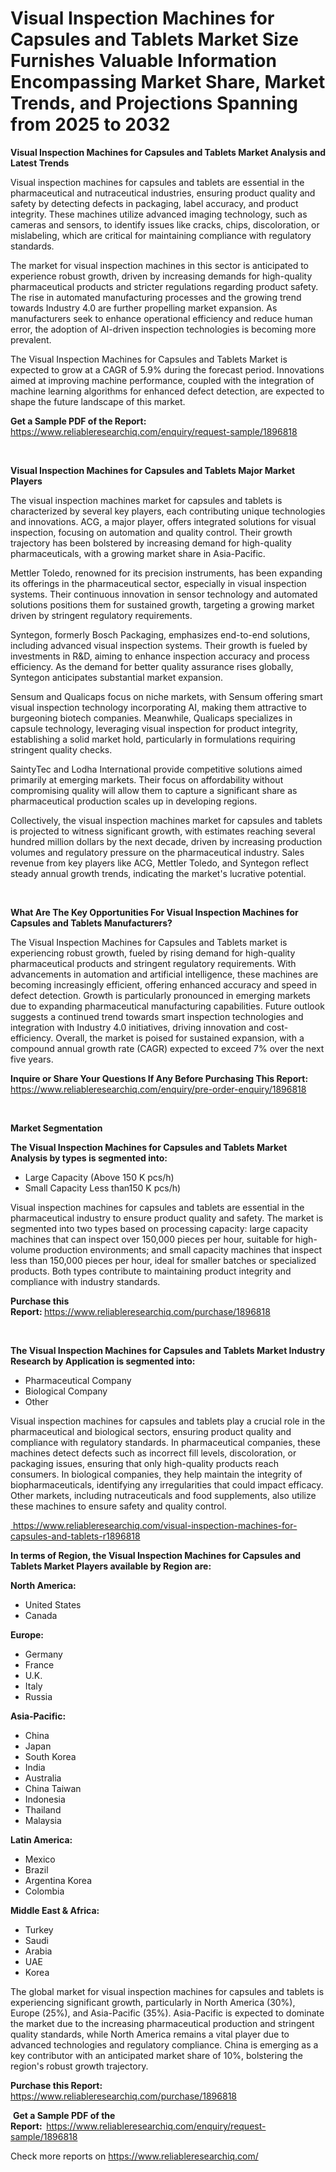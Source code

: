<p><h1>Visual Inspection Machines for Capsules and Tablets Market Size Furnishes Valuable Information Encompassing Market Share, Market Trends, and Projections Spanning from 2025 to 2032</h1></p><p><strong>Visual Inspection Machines for Capsules and Tablets Market Analysis and Latest Trends</strong></p>
<p><p>Visual inspection machines for capsules and tablets are essential in the pharmaceutical and nutraceutical industries, ensuring product quality and safety by detecting defects in packaging, label accuracy, and product integrity. These machines utilize advanced imaging technology, such as cameras and sensors, to identify issues like cracks, chips, discoloration, or mislabeling, which are critical for maintaining compliance with regulatory standards.</p><p>The market for visual inspection machines in this sector is anticipated to experience robust growth, driven by increasing demands for high-quality pharmaceutical products and stricter regulations regarding product safety. The rise in automated manufacturing processes and the growing trend towards Industry 4.0 are further propelling market expansion. As manufacturers seek to enhance operational efficiency and reduce human error, the adoption of AI-driven inspection technologies is becoming more prevalent.</p><p>The Visual Inspection Machines for Capsules and Tablets Market is expected to grow at a CAGR of 5.9% during the forecast period. Innovations aimed at improving machine performance, coupled with the integration of machine learning algorithms for enhanced defect detection, are expected to shape the future landscape of this market.</p></p>
<p><strong>Get a Sample PDF of the Report:&nbsp;</strong> <a href="https://www.reliableresearchiq.com/enquiry/request-sample/1896818?utm_campaign=2302&utm_medium=2&utm_source=Github&utm_content=ia&utm_term=01032025&utm_id=visual-inspection-machines-for-capsules-and-tablets">https://www.reliableresearchiq.com/enquiry/request-sample/1896818</a></p>
<p>&nbsp;</p>
<p><strong>Visual Inspection Machines for Capsules and Tablets Major Market Players</strong></p>
<p><p>The visual inspection machines market for capsules and tablets is characterized by several key players, each contributing unique technologies and innovations. ACG, a major player, offers integrated solutions for visual inspection, focusing on automation and quality control. Their growth trajectory has been bolstered by increasing demand for high-quality pharmaceuticals, with a growing market share in Asia-Pacific.</p><p>Mettler Toledo, renowned for its precision instruments, has been expanding its offerings in the pharmaceutical sector, especially in visual inspection systems. Their continuous innovation in sensor technology and automated solutions positions them for sustained growth, targeting a growing market driven by stringent regulatory requirements.</p><p>Syntegon, formerly Bosch Packaging, emphasizes end-to-end solutions, including advanced visual inspection systems. Their growth is fueled by investments in R&D, aiming to enhance inspection accuracy and process efficiency. As the demand for better quality assurance rises globally, Syntegon anticipates substantial market expansion.</p><p>Sensum and Qualicaps focus on niche markets, with Sensum offering smart visual inspection technology incorporating AI, making them attractive to burgeoning biotech companies. Meanwhile, Qualicaps specializes in capsule technology, leveraging visual inspection for product integrity, establishing a solid market hold, particularly in formulations requiring stringent quality checks.</p><p>SaintyTec and Lodha International provide competitive solutions aimed primarily at emerging markets. Their focus on affordability without compromising quality will allow them to capture a significant share as pharmaceutical production scales up in developing regions.</p><p>Collectively, the visual inspection machines market for capsules and tablets is projected to witness significant growth, with estimates reaching several hundred million dollars by the next decade, driven by increasing production volumes and regulatory pressure on the pharmaceutical industry. Sales revenue from key players like ACG, Mettler Toledo, and Syntegon reflect steady annual growth trends, indicating the market's lucrative potential.</p></p>
<p>&nbsp;</p>
<p><strong>What Are The Key Opportunities For Visual Inspection Machines for Capsules and Tablets Manufacturers?</strong></p>
<p><p>The Visual Inspection Machines for Capsules and Tablets market is experiencing robust growth, fueled by rising demand for high-quality pharmaceutical products and stringent regulatory requirements. With advancements in automation and artificial intelligence, these machines are becoming increasingly efficient, offering enhanced accuracy and speed in defect detection. Growth is particularly pronounced in emerging markets due to expanding pharmaceutical manufacturing capabilities. Future outlook suggests a continued trend towards smart inspection technologies and integration with Industry 4.0 initiatives, driving innovation and cost-efficiency. Overall, the market is poised for sustained expansion, with a compound annual growth rate (CAGR) expected to exceed 7% over the next five years.</p></p>
<p><strong>Inquire or Share Your Questions If Any Before Purchasing This Report:</strong> <a href="https://www.reliableresearchiq.com/enquiry/pre-order-enquiry/1896818?utm_campaign=2302&utm_medium=2&utm_source=Github&utm_content=ia&utm_term=01032025&utm_id=visual-inspection-machines-for-capsules-and-tablets">https://www.reliableresearchiq.com/enquiry/pre-order-enquiry/1896818</a></p>
<p>&nbsp;</p>
<p><strong>Market Segmentation</strong></p>
<p><strong>The Visual Inspection Machines for Capsules and Tablets Market Analysis by types is segmented into:</strong></p>
<p><ul><li>Large Capacity (Above 150 K pcs/h)</li><li>Small Capacity Less than150 K pcs/h)</li></ul></p>
<p><p>Visual inspection machines for capsules and tablets are essential in the pharmaceutical industry to ensure product quality and safety. The market is segmented into two types based on processing capacity: large capacity machines that can inspect over 150,000 pieces per hour, suitable for high-volume production environments; and small capacity machines that inspect less than 150,000 pieces per hour, ideal for smaller batches or specialized products. Both types contribute to maintaining product integrity and compliance with industry standards.</p></p>
<p><strong>Purchase this Report:&nbsp;</strong><a href="https://www.reliableresearchiq.com/purchase/1896818?utm_campaign=2302&utm_medium=2&utm_source=Github&utm_content=ia&utm_term=01032025&utm_id=visual-inspection-machines-for-capsules-and-tablets">https://www.reliableresearchiq.com/purchase/1896818</a></p>
<p>&nbsp;</p>
<p><strong>The Visual Inspection Machines for Capsules and Tablets Market Industry Research by Application is segmented into:</strong></p>
<p><ul><li>Pharmaceutical Company</li><li>Biological Company</li><li>Other</li></ul></p>
<p><p>Visual inspection machines for capsules and tablets play a crucial role in the pharmaceutical and biological sectors, ensuring product quality and compliance with regulatory standards. In pharmaceutical companies, these machines detect defects such as incorrect fill levels, discoloration, or packaging issues, ensuring that only high-quality products reach consumers. In biological companies, they help maintain the integrity of biopharmaceuticals, identifying any irregularities that could impact efficacy. Other markets, including nutraceuticals and food supplements, also utilize these machines to ensure safety and quality control.</p></p>
<p><a href="https://www.reliableresearchiq.com/visual-inspection-machines-for-capsules-and-tablets-r1896818?utm_campaign=2302&utm_medium=2&utm_source=Github&utm_content=ia&utm_term=01032025&utm_id=visual-inspection-machines-for-capsules-and-tablets">&nbsp;https://www.reliableresearchiq.com/visual-inspection-machines-for-capsules-and-tablets-r1896818</a></p>
<p><strong>In terms of Region, the Visual Inspection Machines for Capsules and Tablets Market Players available by Region are:</strong></p>
<p>
    <p> <strong> North America: </strong>
        <ul>
            <li>United States</li>
            <li>Canada</li>
        </ul>
        </p> 
    <p> <strong> Europe: </strong>
        <ul>
            <li>Germany</li>
            <li>France</li>
            <li>U.K.</li>
            <li>Italy</li>
            <li>Russia</li>
        </ul>
        </p> 
    <p> <strong> Asia-Pacific: </strong>
        <ul>
            <li>China</li>
            <li>Japan</li>
            <li>South Korea</li>
            <li>India</li>
            <li>Australia</li>
            <li>China Taiwan</li>
            <li>Indonesia</li>
            <li>Thailand</li>
            <li>Malaysia</li>
        </ul>
        </p> 
    <p> <strong> Latin America: </strong>
        <ul>
            <li>Mexico</li>
            <li>Brazil</li>
            <li>Argentina Korea</li>
            <li>Colombia</li>
        </ul>
        </p> 
    <p> <strong> Middle East & Africa: </strong>
        <ul>
            <li>Turkey</li>
            <li>Saudi</li>
            <li>Arabia</li>
            <li>UAE</li>
            <li>Korea</li>
        </ul>
    </p>
    </p>
<p><p>The global market for visual inspection machines for capsules and tablets is experiencing significant growth, particularly in North America (30%), Europe (25%), and Asia-Pacific (35%). Asia-Pacific is expected to dominate the market due to the increasing pharmaceutical production and stringent quality standards, while North America remains a vital player due to advanced technologies and regulatory compliance. China is emerging as a key contributor with an anticipated market share of 10%, bolstering the region's robust growth trajectory.</p></p>
<p><strong>Purchase this Report: </strong><a href="https://www.reliableresearchiq.com/purchase/1896818?utm_campaign=2302&utm_medium=2&utm_source=Github&utm_content=ia&utm_term=01032025&utm_id=visual-inspection-machines-for-capsules-and-tablets">https://www.reliableresearchiq.com/purchase/1896818</a></p>
<p>&nbsp;<strong>Get a Sample PDF of the Report:&nbsp;&nbsp;</strong><a href="https://www.reliableresearchiq.com/enquiry/request-sample/1896818?utm_campaign=2302&utm_medium=2&utm_source=Github&utm_content=ia&utm_term=01032025&utm_id=visual-inspection-machines-for-capsules-and-tablets">https://www.reliableresearchiq.com/enquiry/request-sample/1896818</a></p>
<p><strong></strong></p>
<p>Check more reports on <a href="https://www.reliableresearchiq.com/?utm_campaign=2302&utm_medium=2&utm_source=Github&utm_content=ia&utm_term=01032025&utm_id=visual-inspection-machines-for-capsules-and-tablets">https://www.reliableresearchiq.com/</a></p>